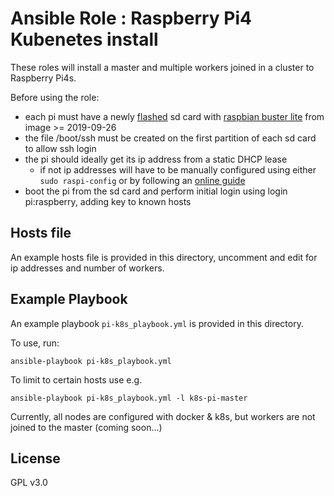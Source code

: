 Ansible Role : Raspberry Pi4 Kubenetes install
=========

These roles will install a master and multiple workers joined in a cluster to Raspberry Pi4s.

Before using the role:

* each pi must have a newly [flashed](https://www.balena.io/etcher/) sd card with [raspbian buster lite](https://www.raspberrypi.org/downloads/raspbian/) from image >= 2019-09-26
* the file /boot/ssh must be created on the first partition of  each sd card to allow ssh login
* the pi should ideally get its ip address from a static DHCP lease
  * if not ip addresses will have to be manually configured using either `sudo raspi-config` or by following an [online guide](https://thepihut.com/blogs/raspberry-pi-tutorials/how-to-give-your-raspberry-pi-a-static-ip-address-update)
* boot the pi from the sd card and perform initial login using login pi:raspberry, adding key to known hosts

Hosts file
----------

An example hosts file is provided in this directory, uncomment and edit for ip addresses and number of workers.

Example Playbook
----------------

An example playbook `pi-k8s_playbook.yml` is provided in this directory.

To use, run:
```
ansible-playbook pi-k8s_playbook.yml
```

To limit to certain hosts use e.g.
```
ansible-playbook pi-k8s_playbook.yml -l k8s-pi-master
```
Currently, all nodes are configured with docker & k8s, but workers are not joined to the master (coming soon...)

License
-------

GPL v3.0

